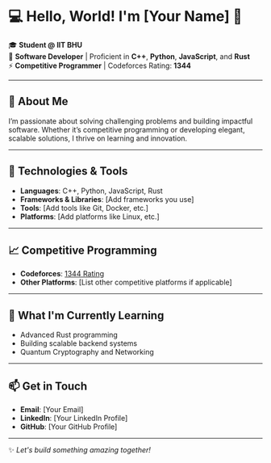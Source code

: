 # 💻 Hello, World! I'm [Your Name] 👋

🎓 **Student @ IIT BHU**  
🚀 **Software Developer** | Proficient in **C++**, **Python**, **JavaScript**, and **Rust**  
⚡ **Competitive Programmer** | Codeforces Rating: **1344**  

---

## 🌟 About Me
I’m passionate about solving challenging problems and building impactful software. Whether it’s competitive programming or developing elegant, scalable solutions, I thrive on learning and innovation.

---

## 🔧 Technologies & Tools
- **Languages**: C++, Python, JavaScript, Rust  
- **Frameworks & Libraries**: [Add frameworks you use]  
- **Tools**: [Add tools like Git, Docker, etc.]  
- **Platforms**: [Add platforms like Linux, etc.]  

---

## 📈 Competitive Programming
- **Codeforces**: [1344 Rating](https://codeforces.com/profile/YourUsername)  
- **Other Platforms**: [List other competitive platforms if applicable]  

---

## 🌱 What I'm Currently Learning
- Advanced Rust programming  
- Building scalable backend systems  
- Quantum Cryptography and Networking  

---

## 📫 Get in Touch
- **Email**: [Your Email]  
- **LinkedIn**: [Your LinkedIn Profile]  
- **GitHub**: [Your GitHub Profile]  

---

✨ *Let's build something amazing together!*
